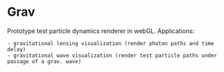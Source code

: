 
# Grav

Prototype test particle dynamics renderer in webGL.
Applications:

	- gravitational lensing visualization (render photon paths and time delay)
	- gravitational wave visualization (render test particle paths under passage of a grav. wave)